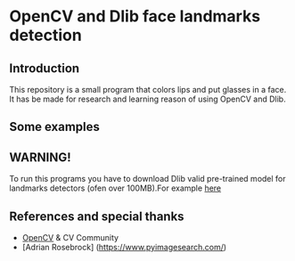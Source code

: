 # OpenCV and Dlib face landmarks detection

## Introduction 
This repository is a small program that colors lips and put glasses in a face. It has be made for research and learning reason of using OpenCV and Dlib.

## Some examples



## WARNING!
To run this programs you have to download Dlib valid pre-trained model for landmarks detectors (ofen over 100MB).For example [here](https://www.pyimagesearch.com/2017/04/03/facial-landmarks-dlib-opencv-python/)


## References and special thanks
- [OpenCV](https://github.com/opencv) & CV Community
- [Adrian Rosebrock] (https://www.pyimagesearch.com/)